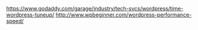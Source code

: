 

https://www.godaddy.com/garage/industry/tech-svcs/wordpress/time-wordpress-tuneup/
http://www.wpbeginner.com/wordpress-performance-speed/
